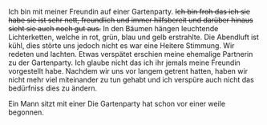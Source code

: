 Ich bin mit meiner Freundin auf einer Gartenparty.
~~Ich bin froh das ich sie habe sie ist sehr nett, freundlich und immer hilfsbereit und darüber hinaus sieht sie auch noch gut aus.~~
In den Bäumen hängen leuchtende Lichterketten, welche in rot, grün, blau und gelb erstrahlte.
Die Abendluft ist kühl, dies störte uns jedoch nicht es war eine Heitere Stimmung. Wir redeten und lachten. 
Etwas verspätet erschien meine ehemalige Partnerin zu der Gartenparty. 
Ich glaube nicht das ich ihr jemals meine Freundin vorgestellt habe.
Nachdem wir uns vor langem getrent hatten, haben wir nicht mehr viel miteinander zu tun gehabt und ich verspüre auch nicht das bedürfniss dies zu ändern.


Ein Mann sitzt mit einer 
Die Gartenparty hat schon vor einer weile begonnen. 



